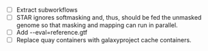 - [ ] Extract subworkflows
- [ ] STAR ignores softmasking and, thus, should be fed the unmasked genome so that masking and mapping can run in parallel.
- [ ] Add --eval=reference.gtf
- [ ] Replace quay containers with galaxyproject cache containers.
